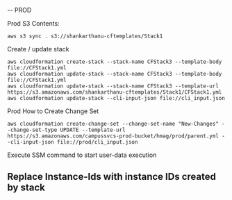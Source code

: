 -- PROD

Prod S3 Contents:

	aws s3 sync . s3://shankarthanu-cftemplates/Stack1

	
Create / update stack

	aws cloudformation create-stack --stack-name CFStack3 --template-body file://CFStack1.yml
	aws cloudformation update-stack --stack-name CFStack3 --template-body file://CFStack1.yml
	aws cloudformation update-stack --stack-name CFStack3 --template-url https://s3.amazonaws.com/shankarthanu-cftemplates/Stack1/CFStack1.yml
	aws cloudformation update-stack --cli-input-json file://cli_input.json

Prod How to Create Change Set

    aws cloudformation create-change-set --change-set-name "New-Changes" --change-set-type UPDATE --template-url https://s3.amazonaws.com/campussvcs-prod-bucket/hmag/prod/parent.yml --cli-input-json file://prod/cli_input.json

Execute SSM command to start user-data execution 

## Replace Instance-Ids with instance IDs created by stack ##

    






